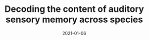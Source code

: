---
title: "Decoding the content of auditory sensory memory across species"
collection: publications
permalink: /publication/2021_decoding-the-content-of-auditory-sensory-memory-ac
date: 2021-01-06
year: 2021
venue: 'Cerebral Cortex'
authors: 'Cappotto D, Auksztulewicz R, Kang H, Poeppel D, Melloni L, Schnupp J'
number: '177'
citation: 'Cappotto D, Auksztulewicz R, Kang H, Poeppel D, Melloni L, Schnupp J (2021). Decoding the content of auditory sensory memory across species. Cerebral Cortex.'
category: 'article'
---